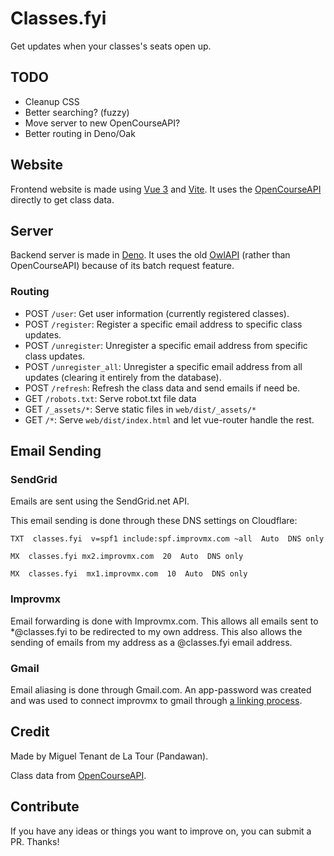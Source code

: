 # Classes.fyi

Get updates when your classes's seats open up.

## TODO

- Cleanup CSS
- Better searching? (fuzzy)
- Move server to new OpenCourseAPI?
- Better routing in Deno/Oak

## Website

Frontend website is made using [Vue 3](https://github.com/vuejs/vue-next) and [Vite](https://github.com/vitejs/vite). It uses the [OpenCourseAPI](https://github.com/OpenCourseAPI/OpenCourseAPI) directly to get class data.

## Server

Backend server is made in [Deno](https://github.com/denoland/deno). It uses the old [OwlAPI](https://github.com/OpenCourseAPI/OwlAPI) (rather than OpenCourseAPI) because of its batch request feature.

### Routing

- POST `/user`: Get user information (currently registered classes).
- POST `/register`: Register a specific email address to specific class updates.
- POST `/unregister`: Unregister a specific email address from specific class updates.
- POST `/unregister_all`: Unregister a specific email address from all updates (clearing it entirely from the database).
- POST `/refresh`: Refresh the class data and send emails if need be.
- GET `/robots.txt`: Serve robot.txt file data
- GET `/_assets/*`: Serve static files in `web/dist/_assets/*`
- GET `/*`: Serve `web/dist/index.html` and let vue-router handle the rest.

## Email Sending

### SendGrid

Emails are sent using the SendGrid.net API.

This email sending is done through these DNS settings on Cloudflare:

```dns
TXT  classes.fyi  v=spf1 include:spf.improvmx.com ~all  Auto  DNS only

MX  classes.fyi mx2.improvmx.com  20  Auto  DNS only

MX  classes.fyi  mx1.improvmx.com  10  Auto  DNS only
```

### Improvmx

Email forwarding is done with Improvmx.com.
This allows all emails sent to \*@classes.fyi to be redirected to my own address.
This also allows the sending of emails from my address as a @classes.fyi email address.

### Gmail

Email aliasing is done through Gmail.com.
An app-password was created and was used to connect improvmx to gmail through [a linking process](https://improvmx.com/guides/send-emails-using-gmail/).

## Credit

Made by Miguel Tenant de La Tour (Pandawan).

Class data from [OpenCourseAPI](https://github.com/OpenCourseAPI/OpenCourseAPI).

## Contribute

If you have any ideas or things you want to improve on, you can submit a PR. Thanks!

